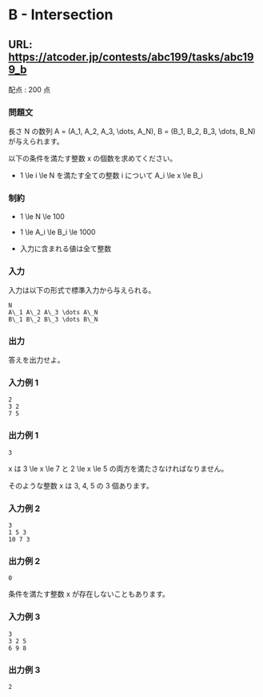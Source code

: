 # B - Intersection 
## URL: https://atcoder.jp/contests/abc199/tasks/abc199_b 

配点 : 200 点




### 問題文

長さ N の数列 A = (A\_1, A\_2, A\_3, \dots, A\_N), B = (B\_1, B\_2, B\_3, \dots, B\_N) が与えられます。  

以下の条件を満たす整数 x の個数を求めてください。 




* 1 \le i \le N を満たす全ての整数 i について A\_i \le x \le B\_i







### 制約



* 1 \le N \le 100

* 1 \le A\_i \le B\_i \le 1000

* 入力に含まれる値は全て整数









### 入力

入力は以下の形式で標準入力から与えられる。



``` 
N
A\_1 A\_2 A\_3 \dots A\_N
B\_1 B\_2 B\_3 \dots B\_N
``` 





### 出力

答えを出力せよ。 








### 入力例 1


``` 
2
3 2
7 5
``` 





### 出力例 1


``` 
3
``` 

x は 3 \le x \le 7 と 2 \le x \le 5 の両方を満たさなければなりません。  

そのような整数 x は 3, 4, 5 の 3 個あります。 







### 入力例 2


``` 
3
1 5 3
10 7 3
``` 





### 出力例 2


``` 
0
``` 

条件を満たす整数 x が存在しないこともあります。 







### 入力例 3


``` 
3
3 2 5
6 9 8
``` 





### 出力例 3


``` 
2
```